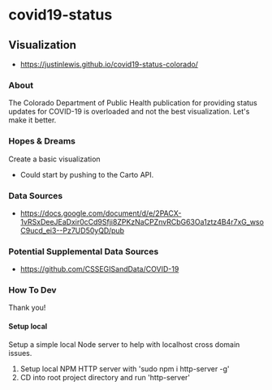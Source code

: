 # covid19-status

## Visualization
* https://justinlewis.github.io/covid19-status-colorado/

### About
The Colorado Department of Public Health publication for providing status updates for COVID-19 is overloaded and not the best visualization. Let's make it better.


### Hopes & Dreams
Create a basic visualization
* Could start by pushing to the Carto API.

### Data Sources
* https://docs.google.com/document/d/e/2PACX-1vRSxDeeJEaDxir0cCd9Sfji8ZPKzNaCPZnvRCbG63Oa1ztz4B4r7xG_wsoC9ucd_ei3--Pz7UD50yQD/pub

### Potential Supplemental Data Sources
* https://github.com/CSSEGISandData/COVID-19

### How To Dev
Thank you!

#### Setup local
Setup a simple local Node server to help with localhost cross domain issues.
1. Setup local NPM HTTP server with 'sudo npm i http-server -g'
2. CD into root project directory and run 'http-server'
